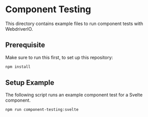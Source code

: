 # Component Testing

This directory contains example files to run component tests with WebdriverIO.

## Prerequisite

Make sure to run this first, to set up this repository:

```sh
npm install
```

## Setup Example

The following script runs an example component test for a Svelte component.

```sh
npm run component-testing:svelte
```
